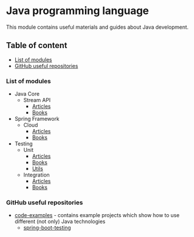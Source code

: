 # Java programming language

This module contains useful materials and guides about Java development.

## Table of content

- [List of modules](#list-of-modules)
- [GitHub useful repositories](#github-useful-repositories)


### List of modules

- Java Core
  - Stream API
    - [Articles](util/stream/article/README.md)
    - [Books](util/stream/book/README.md)
- Spring Framework
  - Cloud
    - [Articles](spring/cloud/article/README.md)
    - [Books](spring/cloud/book/README.md)
- Testing
  - Unit
    - [Articles](testing/unit/article/README.md)
    - [Books](testing/unit/book/README.md)
    - [Utils](testing/unit/util/README.md)
  - Integration
    - [Articles](testing/integration/article/README.md)
    - [Books](testing/integration/book/README.md)


### GitHub useful repositories

- [code-examples](https://github.com/thombergs/code-examples) - contains example projects which show how to use 
different (not only) Java technologies
  - [spring-boot-testing](https://github.com/thombergs/code-examples/tree/master/spring-boot/spring-boot-testing)

